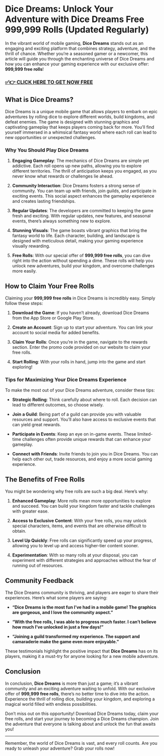 # Dice Dreams: Unlock Your Adventure with Dice Dreams Free 999,999 Rolls (Updated Regularly)

In the vibrant world of mobile gaming, **Dice Dreams** stands out as an engaging and exciting platform that combines strategy, adventure, and the thrill of chance. Whether you’re a seasoned gamer or a newcomer, this article will guide you through the enchanting universe of Dice Dreams and how you can enhance your gaming experience with our exclusive offer: **999,999 free rolls**!

### [✅👉 CLICK HERE TO GET NOW FREE](https://freerewards.xyz/dice/dreams/)

## What is Dice Dreams?

Dice Dreams is a unique mobile game that allows players to embark on epic adventures by rolling dice to explore different worlds, build kingdoms, and defeat enemies. The game is designed with stunning graphics and captivating gameplay that keeps players coming back for more. You’ll find yourself immersed in a whimsical fantasy world where each roll can lead to new opportunities or unexpected challenges.

### Why You Should Play Dice Dreams

1. **Engaging Gameplay**: The mechanics of Dice Dreams are simple yet addictive. Each roll opens up new paths, allowing you to explore different territories. The thrill of anticipation keeps you engaged, as you never know what rewards or challenges lie ahead.

2. **Community Interaction**: Dice Dreams fosters a strong sense of community. You can team up with friends, join guilds, and participate in exciting events. This social aspect enhances the gameplay experience and creates lasting friendships.

3. **Regular Updates**: The developers are committed to keeping the game fresh and exciting. With regular updates, new features, and seasonal events, there’s always something new to explore.

4. **Stunning Visuals**: The game boasts vibrant graphics that bring the fantasy world to life. Each character, building, and landscape is designed with meticulous detail, making your gaming experience visually rewarding.

5. **Free Rolls**: With our special offer of **999,999 free rolls**, you can dive right into the action without spending a dime. These rolls will help you unlock new adventures, build your kingdom, and overcome challenges more easily.

## How to Claim Your Free Rolls

Claiming your **999,999 free rolls** in Dice Dreams is incredibly easy. Simply follow these steps:

1. **Download the Game**: If you haven’t already, download Dice Dreams from the App Store or Google Play Store. 

2. **Create an Account**: Sign up to start your adventure. You can link your account to social media for added benefits.

3. **Claim Your Rolls**: Once you’re in the game, navigate to the rewards section. Enter the promo code provided on our website to claim your free rolls. 

4. **Start Rolling**: With your rolls in hand, jump into the game and start exploring! 

### Tips for Maximizing Your Dice Dreams Experience

To make the most out of your Dice Dreams adventure, consider these tips:

- **Strategic Rolling**: Think carefully about where to roll. Each decision can lead to different outcomes, so choose wisely.

- **Join a Guild**: Being part of a guild can provide you with valuable resources and support. You’ll also have access to exclusive events that can yield great rewards.

- **Participate in Events**: Keep an eye on in-game events. These limited-time challenges often provide unique rewards that can enhance your gameplay.

- **Connect with Friends**: Invite friends to join you in Dice Dreams. You can help each other out, trade resources, and enjoy a more social gaming experience.

## The Benefits of Free Rolls

You might be wondering why free rolls are such a big deal. Here’s why:

1. **Enhanced Gameplay**: More rolls mean more opportunities to explore and succeed. You can build your kingdom faster and tackle challenges with greater ease.

2. **Access to Exclusive Content**: With your free rolls, you may unlock special characters, items, and events that are otherwise difficult to obtain.

3. **Level Up Quickly**: Free rolls can significantly speed up your progress, allowing you to level up and access higher-tier content sooner.

4. **Experimentation**: With so many rolls at your disposal, you can experiment with different strategies and approaches without the fear of running out of resources.

## Community Feedback

The Dice Dreams community is thriving, and players are eager to share their experiences. Here’s what some players are saying:

- **“Dice Dreams is the most fun I’ve had in a mobile game! The graphics are gorgeous, and I love the community aspect.”**

- **“With the free rolls, I was able to progress much faster. I can’t believe how much I’ve unlocked in just a few days!”**

- **“Joining a guild transformed my experience. The support and camaraderie make the game even more enjoyable.”**

These testimonials highlight the positive impact that **Dice Dreams** has on its players, making it a must-try for anyone looking for a new mobile adventure.

## Conclusion

In conclusion, **Dice Dreams** is more than just a game; it’s a vibrant community and an exciting adventure waiting to unfold. With our exclusive offer of **999,999 free rolls**, there’s no better time to dive into the action. Experience the thrill of rolling dice, building your kingdom, and exploring a magical world filled with endless possibilities.

Don’t miss out on this opportunity! Download Dice Dreams today, claim your free rolls, and start your journey to becoming a Dice Dreams champion. Join the adventure that everyone is talking about and unlock the fun that awaits you!

---

Remember, the world of Dice Dreams is vast, and every roll counts. Are you ready to unleash your adventure? Grab your rolls now!
